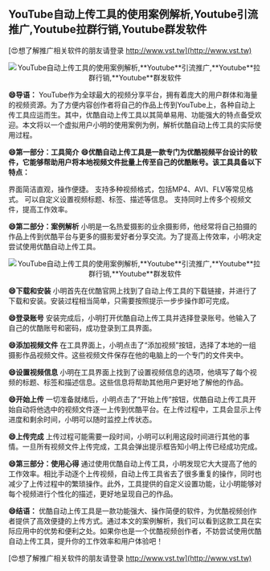 ## **YouTube自动上传工具的使用案例解析,**Youtube**引流推广,**Youtube**拉群行销,**Youtube**群发软件**

[😍想了解推广相关软件的朋友请登录 http://www.vst.tw](http://www.vst.tw)

 <center><img src="https://vst.tw/MP4/tuiguang/png/7.png" alt="YouTube自动上传工具的使用案例解析,**Youtube**引流推广,**Youtube**拉群行销,**Youtube**群发软件"></center>

**😄导语：**
YouTube作为全球最大的视频分享平台，拥有着庞大的用户群体和海量的视频资源。为了方便内容创作者将自己的作品上传到YouTube上，各种自动上传工具应运而生。其中，优酷自动上传工具以其简单易用、功能强大的特点备受欢迎。本文将以一个虚拟用户小明的使用案例为例，解析优酷自动上传工具的实际使用过程。

**😄第一部分：工具简介**
**😄优酷自动上传工具是一款专门为优酷视频平台设计的软件，它能够帮助用户将本地视频文件批量上传至自己的优酷账号。该工具具备以下特点：**

界面简洁直观，操作便捷。
支持多种视频格式，包括MP4、AVI、FLV等常见格式。
可以自定义设置视频标题、标签、描述等信息。
支持同时上传多个视频文件，提高工作效率。

**😄第二部分：案例解析**
小明是一名热爱摄影的业余摄影师，他经常将自己拍摄的作品上传到优酷平台与更多的摄影爱好者分享交流。为了提高上传效率，小明决定尝试使用优酷自动上传工具。

 <center><img src="https://vst.tw/MP4/tuiguang/png/5.png" alt="YouTube自动上传工具的使用案例解析,**Youtube**引流推广,**Youtube**拉群行销,**Youtube**群发软件"></center>

**😄下载和安装**
小明首先在优酷官网上找到了自动上传工具的下载链接，并进行了下载和安装。安装过程相当简单，只需要按照提示一步步操作即可完成。

**😄登录账号**
安装完成后，小明打开优酷自动上传工具并选择登录账号。他输入了自己的优酷账号和密码，成功登录到工具界面。

**😄添加视频文件**
在工具界面上，小明点击了“添加视频”按钮，选择了本地的一组摄影作品视频文件。这些视频文件保存在他的电脑上的一个专门的文件夹中。

**😄设置视频信息**
小明在工具界面上找到了设置视频信息的选项，他填写了每个视频的标题、标签和描述信息。这些信息将帮助其他用户更好地了解他的作品。

**😄开始上传**
一切准备就绪后，小明点击了“开始上传”按钮，优酷自动上传工具开始自动将他选中的视频文件逐一上传到优酷平台。在上传过程中，工具会显示上传进度和剩余时间，小明可以随时监控上传状态。

**😄上传完成**
上传过程可能需要一段时间，小明可以利用这段时间进行其他的事情。一旦所有视频文件上传完成，工具会弹出提示框告知小明上传已经成功完成。

**😄第三部分：使用心得**
通过使用优酷自动上传工具，小明发现它大大提高了他的工作效率。相比手动逐个上传视频，自动上传工具省去了很多重复的操作，同时也减少了上传过程中的繁琐操作。此外，工具提供的自定义设置功能，让小明能够对每个视频进行个性化的描述，更好地呈现自己的作品。

**😄结语：**
优酷自动上传工具是一款功能强大、操作简便的软件，为优酷视频创作者提供了高效便捷的上传方式。通过本文的案例解析，我们可以看到这款工具在实际应用中的优势和便利之处。如果你也是一个优酷视频创作者，不妨尝试使用优酷自动上传工具，提升你的工作效率和用户体验吧！

[😍想了解推广相关软件的朋友请登录 http://www.vst.tw](http://www.vst.tw)



